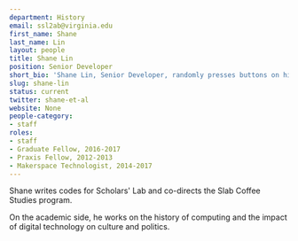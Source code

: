 ```yaml
---
department: History
email: ssl2ab@virginia.edu
first_name: Shane
last_name: Lin
layout: people
title: Shane Lin
position: Senior Developer
short_bio: 'Shane Lin, Senior Developer, randomly presses buttons on his keyboard, but we live in a universe where this results in mostly compilable code.'
slug: shane-lin
status: current
twitter: shane-et-al
website: None
people-category:
- staff
roles:
- staff
- Graduate Fellow, 2016-2017
- Praxis Fellow, 2012-2013
- Makerspace Technologist, 2014-2017
---
```


Shane writes codes for Scholars' Lab and co-directs the Slab Coffee Studies program.

On the academic side, he works on the history of computing and the impact of digital technology on culture and politics.